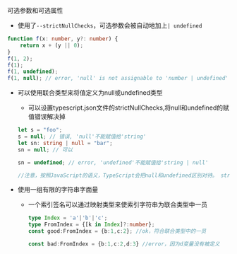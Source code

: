 可选参数和可选属性

- 使用了`--strictNullChecks`，可选参数会被自动地加上`| undefined`

```typescript
function f(x: number, y?: number) {
    return x + (y || 0);
}
f(1, 2);
f(1);
f(1, undefined);
f(1, null); // error, 'null' is not assignable to 'number | undefined'
```

- 可以使用联合类型来将值定义为null或undefined类型

  - 可以设置typescript.json文件的strictNullChecks,将null和undefined的赋值错误解决掉

  ```typescript
  let s = "foo";
  s = null; // 错误, 'null'不能赋值给'string'
  let sn: string | null = "bar";
  sn = null; // 可以
  
  sn = undefined; // error, 'undefined'不能赋值给'string | null'
  
  //注意，按照JavaScript的语义，TypeScript会把null和undefined区别对待。 string | null，string | undefined和string | undefined | null是不同的类型
  ```

- 使用一组有限的字符串字面量

  - 一个索引签名可以通过映射类型来使索引字符串为联合类型中一员

    ```typescript
    type Index = 'a'|'b'|'c';
    type FromIndex = {[k in Index]?:number};
    const good:FromIndex = {b:1,c:2}; //ok，符合联合类型中的一员
    
    const bad:FromIndex = {b:1,c:2,d:3} //error，因为d变量没有被定义
    ```

    